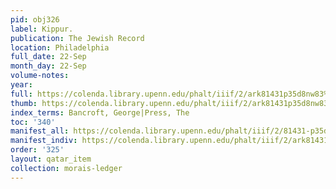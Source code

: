 ```yaml
---
pid: obj326
label: Kippur.
publication: The Jewish Record
location: Philadelphia
full_date: 22-Sep
month_day: 22-Sep
volume-notes:
year:
full: https://colenda.library.upenn.edu/phalt/iiif/2/ark81431p35d8nw83%2FSHA256E-s6673312--fccaf6ec25754fe0ada83519b2ef1c9e3f9265fcd59c819e6ddf3dce37a8aec4.jpeg/full/3500,/0/default.jpg
thumb: https://colenda.library.upenn.edu/phalt/iiif/2/ark81431p35d8nw83%2FSHA256E-s6673312--fccaf6ec25754fe0ada83519b2ef1c9e3f9265fcd59c819e6ddf3dce37a8aec4.jpeg/full/!200,200/0/default.jpg
index_terms: Bancroft, George|Press, The
toc: '340'
manifest_all: https://colenda.library.upenn.edu/phalt/iiif/2/81431-p35d8nw83/manifest
manifest_indiv: https://colenda.library.upenn.edu/phalt/iiif/2/ark81431p35d8nw83%2FSHA256E-s6673312--fccaf6ec25754fe0ada83519b2ef1c9e3f9265fcd59c819e6ddf3dce37a8aec4.jpeg
order: '325'
layout: qatar_item
collection: morais-ledger
---
```

